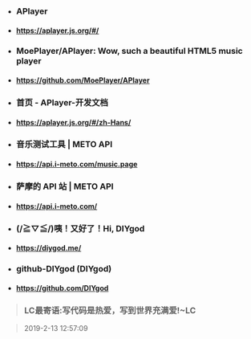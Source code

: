 - ### APlayer
- #### https://aplayer.js.org/#/

- ### MoePlayer/APlayer: Wow, such a beautiful HTML5 music player
- #### https://github.com/MoePlayer/APlayer

- ### 首页 - APlayer-开发文档
- #### https://aplayer.js.org/#/zh-Hans/

- ### 音乐测试工具 | METO API
- #### https://api.i-meto.com/music.page

- ### 萨摩的 API 站 | METO API
- #### https://api.i-meto.com/

- ### (/≧▽≦/)咦！又好了！Hi, DIYgod
- #### https://diygod.me/

- ### github-DIYgod (DIYgod)
- #### https://github.com/DIYgod

> ### LC最寄语:写代码是热爱，写到世界充满爱!~LC

> 2019-2-13 12:57:09